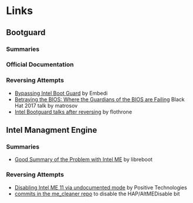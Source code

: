 # Links

## Bootguard

### Summaries

### Official Documentation

### Reversing Attempts
  * [Bypassing Intel Boot Guard](https://embedi.com/blog/bypassing-intel-boot-guard) by Embedi
  * [Betraying the BIOS: Where the Guardians of the BIOS are Failing](https://github.com/REhints/BlackHat_2017) Black Hat 2017 talk by matrosov 
  * [Intel Bootguard talks after reversing](https://github.com/flothrone/bootguard) by flothrone


## Intel Managment Engine

### Summaries
  * [Good Summary of the Problem with Intel ME](https://libreboot.org/faq.html#intel) by libreboot

### Reversing Attempts
  * [Disabling Intel ME 11 via undocumented mode](http://blog.ptsecurity.com/2017/08/disabling-intel-me.html) by Positive Technologies
  * [commits in the me_cleaner repo](https://github.com/corna/me_cleaner/commit/ced3b46ba2ccd74602b892f9594763ef34671652) to disable the HAP/AltMEDisable bit
